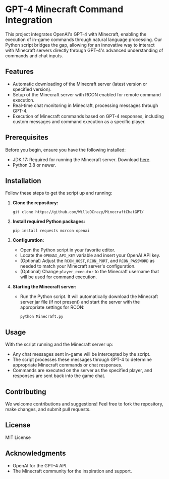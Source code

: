 # GPT-4 Minecraft Command Integration

This project integrates OpenAI's GPT-4 with Minecraft, enabling the execution of in-game commands through natural language processing. Our Python script bridges the gap, allowing for an innovative way to interact with Minecraft servers directly through GPT-4's advanced understanding of commands and chat inputs.

## Features

- Automatic downloading of the Minecraft server (latest version or specified version).
- Setup of the Minecraft server with RCON enabled for remote command execution.
- Real-time chat monitoring in Minecraft, processing messages through GPT-4.
- Execution of Minecraft commands based on GPT-4 responses, including custom messages and command execution as a specific player.

## Prerequisites

Before you begin, ensure you have the following installed:
- JDK 17: Required for running the Minecraft server. Download [here](https://www.oracle.com/java/technologies/javase/jdk17-archive-downloads.html).
- Python 3.8 or newer.

## Installation

Follow these steps to get the script up and running:

1. **Clone the repository:**
   ```
   git clone https://github.com/WilleDCrazy/MinecraftChatGPT/
   ```

2. **Install required Python packages:**
   ```
   pip install requests mcrcon openai
   ```

3. **Configuration:**
   - Open the Python script in your favorite editor.
   - Locate the `OPENAI_API_KEY` variable and insert your OpenAI API key.
   - (Optional) Adjust the `RCON_HOST`, `RCON_PORT`, and `RCON_PASSWORD` as needed to match your Minecraft server's configuration.
   - (Optional) Change `player_executor` to the Minecraft username that will be used for command execution.

4. **Starting the Minecraft server:**
   - Run the Python script. It will automatically download the Minecraft server jar file (if not present) and start the server with the appropriate settings for RCON:
     ```
     python Minecraft.py
     ```

## Usage

With the script running and the Minecraft server up:
- Any chat messages sent in-game will be intercepted by the script.
- The script processes these messages through GPT-4 to determine appropriate Minecraft commands or chat responses.
- Commands are executed on the server as the specified player, and responses are sent back into the game chat.

## Contributing

We welcome contributions and suggestions! Feel free to fork the repository, make changes, and submit pull requests.

## License

MIT License

## Acknowledgments

- OpenAI for the GPT-4 API.
- The Minecraft community for the inspiration and support.
